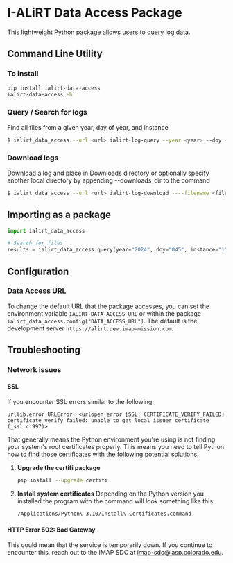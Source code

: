 # I-ALiRT Data Access Package

This lightweight Python package allows users to query log data.

## Command Line Utility

### To install

```bash
pip install ialirt-data-access
ialirt-data-access -h
```

### Query / Search for logs

Find all files from a given year, day of year, and instance

```bash
$ ialirt_data_access --url <url> ialirt-log-query --year <year> --doy <doy> --instance <instance>
```

### Download logs

Download a log and place in Downloads directory or optionally specify another local directory by appending --downloads_dir <directory> to the command

```bash
$ ialirt_data_access --url <url> ialirt-log-download ----filename <filename>

```

## Importing as a package

```python
import ialirt_data_access

# Search for files
results = ialirt_data_access.query(year="2024", doy="045", instance="1")
```

## Configuration

### Data Access URL

To change the default URL that the package accesses, you can set
the environment variable ``IALIRT_DATA_ACCESS_URL`` or within the
package ``ialirt_data_access.config["DATA_ACCESS_URL"]``. The default
is the development server ``https://alirt.dev.imap-mission.com``.

## Troubleshooting

### Network issues

#### SSL

If you encounter SSL errors similar to the following:

```text
urllib.error.URLError: <urlopen error [SSL: CERTIFICATE_VERIFY_FAILED] certificate verify failed: unable to get local issuer certificate (_ssl.c:997)>
```

That generally means the Python environment you're using is not finding your system's root
certificates properly. This means you need to tell Python how to find those certificates
with the following potential solutions.

1. **Upgrade the certifi package**

    ```bash
    pip install --upgrade certifi
    ```

2. **Install system certificates**
    Depending on the Python version you installed the program with the command will look something like this:

    ```bash
    /Applications/Python\ 3.10/Install\ Certificates.command
    ```

#### HTTP Error 502: Bad Gateway

This could mean that the service is temporarily down. If you
continue to encounter this, reach out to the IMAP SDC at
<imap-sdc@lasp.colorado.edu>.

